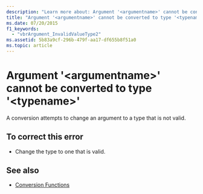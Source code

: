 ```yaml
---
description: "Learn more about: Argument '<argumentname>' cannot be converted to type '<typename>'"
title: "Argument '<argumentname>' cannot be converted to type '<typename>'"
ms.date: 07/20/2015
f1_keywords: 
  - "vbrArgument_InvalidValueType2"
ms.assetid: 5b83a9cf-296b-479f-aa17-df655b8f51a0
ms.topic: article
---
```

# Argument '\<argumentname>' cannot be converted to type '\<typename>'

A conversion attempts to change an argument to a type that is not valid.  
  
## To correct this error  
  
- Change the type to one that is valid.  
  
## See also

- [Conversion Functions](../language-reference/functions/conversion-functions.md)

